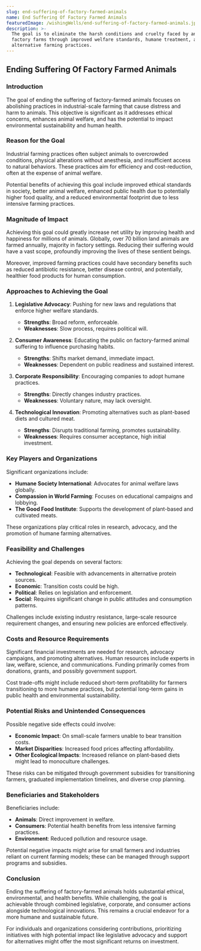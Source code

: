 ```yaml
---
slug: end-suffering-of-factory-farmed-animals
name: End Suffering Of Factory Farmed Animals
featuredImage: /wishingWells/end-suffering-of-factory-farmed-animals.jpg
description: >-
  The goal is to eliminate the harsh conditions and cruelty faced by animals in
  factory farms through improved welfare standards, humane treatment, and
  alternative farming practices.
---
```


## Ending Suffering Of Factory Farmed Animals

### Introduction

The goal of ending the suffering of factory-farmed animals focuses on abolishing practices in industrial-scale farming that cause distress and harm to animals. This objective is significant as it addresses ethical concerns, enhances animal welfare, and has the potential to impact environmental sustainability and human health.

### Reason for the Goal

Industrial farming practices often subject animals to overcrowded conditions, physical alterations without anesthesia, and insufficient access to natural behaviors. These practices aim for efficiency and cost-reduction, often at the expense of animal welfare.

Potential benefits of achieving this goal include improved ethical standards in society, better animal welfare, enhanced public health due to potentially higher food quality, and a reduced environmental footprint due to less intensive farming practices.

### Magnitude of Impact

Achieving this goal could greatly increase net utility by improving health and happiness for millions of animals. Globally, over 70 billion land animals are farmed annually, majority in factory settings. Reducing their suffering would have a vast scope, profoundly improving the lives of these sentient beings.

Moreover, improved farming practices could have secondary benefits such as reduced antibiotic resistance, better disease control, and potentially, healthier food products for human consumption.

### Approaches to Achieving the Goal

1. **Legislative Advocacy**: Pushing for new laws and regulations that enforce higher welfare standards.

   - **Strengths**: Broad reform, enforceable.
   - **Weaknesses**: Slow process, requires political will.

2. **Consumer Awareness**: Educating the public on factory-farmed animal suffering to influence purchasing habits.

   - **Strengths**: Shifts market demand, immediate impact.
   - **Weaknesses**: Dependent on public readiness and sustained interest.

3. **Corporate Responsibility**: Encouraging companies to adopt humane practices.

   - **Strengths**: Directly changes industry practices.
   - **Weaknesses**: Voluntary nature, may lack oversight.

4. **Technological Innovation**: Promoting alternatives such as plant-based diets and cultured meat.
   - **Strengths**: Disrupts traditional farming, promotes sustainability.
   - **Weaknesses**: Requires consumer acceptance, high initial investment.

### Key Players and Organizations

Significant organizations include:

- **Humane Society International**: Advocates for animal welfare laws globally.
- **Compassion in World Farming**: Focuses on educational campaigns and lobbying.
- **The Good Food Institute**: Supports the development of plant-based and cultivated meats.

These organizations play critical roles in research, advocacy, and the promotion of humane farming alternatives.

### Feasibility and Challenges

Achieving the goal depends on several factors:

- **Technological**: Feasible with advancements in alternative protein sources.
- **Economic**: Transition costs could be high.
- **Political**: Relies on legislation and enforcement.
- **Social**: Requires significant change in public attitudes and consumption patterns.

Challenges include existing industry resistance, large-scale resource requirement changes, and ensuring new policies are enforced effectively.

### Costs and Resource Requirements

Significant financial investments are needed for research, advocacy campaigns, and promoting alternatives. Human resources include experts in law, welfare, science, and communications. Funding primarily comes from donations, grants, and possibly government support.

Cost trade-offs might include reduced short-term profitability for farmers transitioning to more humane practices, but potential long-term gains in public health and environmental sustainability.

### Potential Risks and Unintended Consequences

Possible negative side effects could involve:

- **Economic Impact**: On small-scale farmers unable to bear transition costs.
- **Market Disparities**: Increased food prices affecting affordability.
- **Other Ecological Impacts**: Increased reliance on plant-based diets might lead to monoculture challenges.

These risks can be mitigated through government subsidies for transitioning farmers, graduated implementation timelines, and diverse crop planning.

### Beneficiaries and Stakeholders

Beneficiaries include:

- **Animals**: Direct improvement in welfare.
- **Consumers**: Potential health benefits from less intensive farming practices.
- **Environment**: Reduced pollution and resource usage.

Potential negative impacts might arise for small farmers and industries reliant on current farming models; these can be managed through support programs and subsidies.

### Conclusion

Ending the suffering of factory-farmed animals holds substantial ethical, environmental, and health benefits. While challenging, the goal is achievable through combined legislative, corporate, and consumer actions alongside technological innovations. This remains a crucial endeavor for a more humane and sustainable future.

For individuals and organizations considering contributions, prioritizing initiatives with high potential impact like
legislative advocacy and support for alternatives might offer the most significant returns on investment.
